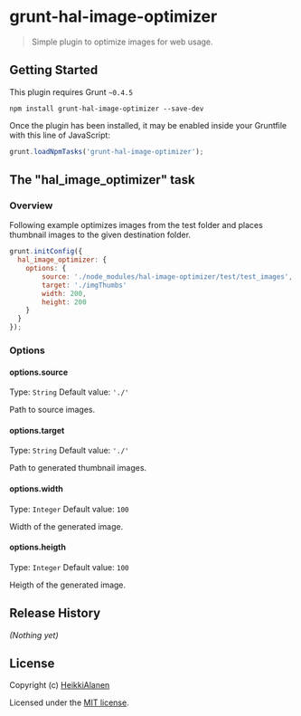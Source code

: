 # grunt-hal-image-optimizer

> Simple plugin to optimize images for web usage.

## Getting Started
This plugin requires Grunt `~0.4.5`

```shell
npm install grunt-hal-image-optimizer --save-dev
```

Once the plugin has been installed, it may be enabled inside your Gruntfile with this line of JavaScript:

```js
grunt.loadNpmTasks('grunt-hal-image-optimizer');
```

## The "hal_image_optimizer" task

### Overview
Following example optimizes images from the test folder and places thumbnail images to the given destination folder.

```js
grunt.initConfig({
  hal_image_optimizer: {
    options: {
        source: './node_modules/hal-image-optimizer/test/test_images',
        target: './imgThumbs'
        width: 200,
        height: 200
    }
  }
});
```

### Options

#### options.source
Type: `String`
Default value: `'./'`

Path to source images.

#### options.target
Type: `String`
Default value: `'./'`

Path to generated thumbnail images.

#### options.width
Type: `Integer`
Default value: `100`

Width of the generated image.

#### options.heigth
Type: `Integer`
Default value: `100`

Heigth of the generated image.


## Release History
_(Nothing yet)_


## License

Copyright (c) [HeikkiAlanen](https://github.com/HeikkiAlanen)

Licensed under the [MIT license](LICENSE-MIT).